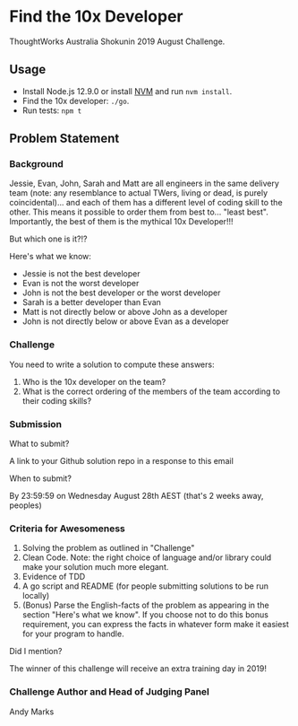 # Find the 10x Developer

ThoughtWorks Australia Shokunin 2019 August Challenge.

## Usage

-   Install Node.js 12.9.0 or install [NVM](https://github.com/nvm-sh/nvm) and run `nvm install`.
-   Find the 10x developer: `./go`.
-   Run tests: `npm t`

## Problem Statement

### Background

Jessie, Evan, John, Sarah and Matt are all engineers in the same delivery team (note: any resemblance to actual TWers, living or dead, is purely coincidental)... and each of them has a different level of coding skill to the other. This means it possible to order them from best to... "least best". Importantly, the best of them is the mythical 10x Developer!!!

But which one is it?!?

Here's what we know:

-   Jessie is not the best developer
-   Evan is not the worst developer
-   John is not the best developer or the worst developer
-   Sarah is a better developer than Evan
-   Matt is not directly below or above John as a developer
-   John is not directly below or above Evan as a developer

### Challenge

You need to write a solution to compute these answers:

1. Who is the 10x developer on the team?
2. What is the correct ordering of the members of the team according to their coding skills?

### Submission

What to submit?

A link to your Github solution repo in a response to this email

When to submit?

By 23:59:59 on Wednesday August 28th AEST (that's 2 weeks away, peoples)

### Criteria for Awesomeness

1. Solving the problem as outlined in "Challenge"
2. Clean Code. Note: the right choice of language and/or library could make your solution much more elegant.
3. Evidence of TDD
4. A go script and README (for people submitting solutions to be run locally)
5. (Bonus) Parse the English-facts of the problem as appearing in the section "Here's what we know". If you choose not to do this bonus requirement, you can express the facts in whatever form make it easiest for your program to handle.

Did I mention?

The winner of this challenge will receive an extra training day in 2019!

### Challenge Author and Head of Judging Panel

Andy Marks
